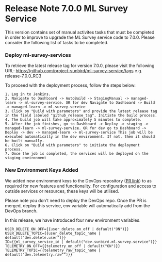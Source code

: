 # Release Note 7.0.0 ML Survey Service

This version contains set of manual activites tasks that must be completed in order to improve to upgrade the ML Survey service code to 7.0.0. Please consider the following list of tasks to be completed.

### Deploy ml-survey-services

To retrieve the latest release tag for version 7.0.0, please visit the following URL: https://github.com/project-sunbird/ml-survey-service/tags e.g. release-7.0.0_RC3

To proceed with the deployment process, follow the steps below:

    1. Log in to Jenkins.
    2. Navigate to Dashboard -> AutoBuild -> StagingManual -> managed-learn -> ml-survey-service. OR for dev Navigate to Dashboard -> Build -> managed-learn -> ml-survey-service
    3. Click on "Build with parameters" and provide the latest release tag in the field labeled "github_release_tag". Initiate the build process.
    4. The build job will take approximately 5 minutes to complete.
    5. After the job finishes, go to Dashboard -> Deploy -> staging -> managed-learn -> ml-survey-service. OR for dev go to Dashboard -> Deploy -> dev -> managed-learn -> ml-survey-service This job will be executed automatically in the dev environment. If not, then it should be built manually.
    6. Click on "Build with parameters" to initiate the deployment process.
    7. Once the job is completed, the services will be deployed on the staging environment

### New Environment Keys Added

We added new environment keys to the DevOps repository ([PR link](https://github.com/project-sunbird/sunbird-devops/pull/3921/files)) to as required for new features and functionality. For configuration and access to outside services or resources, these keys will be utilised.

Please note you don't need to deploy the DevOps repo. Once the PR is merged, deploy this service, env variable will automatically add from the DevOps branch.

In this release, we have introduced four new environment variables.

    USER_DELETE_ON_OFF={{user_delete_on_off | default("ON")}}
    USER_DELETE_TOPIC={{user_delete_topic_name | default("dev.delete.user")}}
    ID={{ml_survey_service_id | default("dev.sunbird.ml.survey.service")}}
    TELEMETRY_ON_OFF={{telemetry_on_off | default("ON")}}
    TELEMETRY_TOPIC={{telemetry_raw_topic_name | default("dev.telemetry.raw"")}}